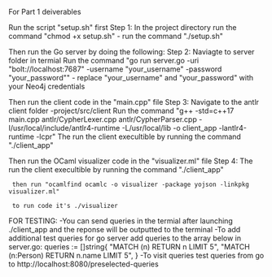 For Part 1 deiverables

Run the script "setup.sh" first
    Step 1: In the project directory run the command "chmod +x setup.sh"
            - run the command "./setup.sh"

Then run the Go server by doing the following:
    Step 2: Naviagte to server folder in termial
            Run the command "go run server.go -uri "bolt://localhost:7687" -username "your_username" -password "your_password""
            - replace "your_username" and "your_password" with your Neo4j credentials

Then run the client code in the "main.cpp" file
    Step 3: Navigate to the antlr client folder
            -project/src/client
            Run the command "g++ -std=c++17 main.cpp antlr/CypherLexer.cpp antlr/CypherParser.cpp -I/usr/local/include/antlr4-runtime -L/usr/local/lib -o client_app -lantlr4-runtime -lcpr"
            The run the client execultible by running the command "./client_app"
            
Then run the OCaml visualizer code in the "visualizer.ml" file
    Step 4: The run the client execultible by running the command "./client_app"


     then run "ocamlfind ocamlc -o visualizer -package yojson -linkpkg visualizer.ml"

     to run code it's ./visualizer


FOR TESTING:
-You can send queries in the termial after launching ./client_app and the reponse will be outputted to the terminal
-To add additional test queries for go server add queries to the array below in server.go:
queries := []string{
		"MATCH (n) RETURN n LIMIT 5",
		"MATCH (n:Person) RETURN n.name LIMIT 5",
	}
-To visit queries test queries from go to http://localhost:8080/preselected-queries


